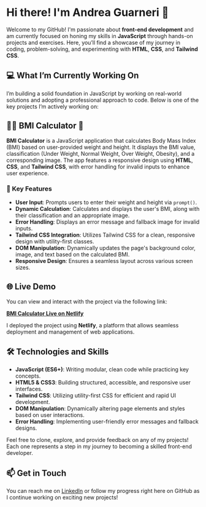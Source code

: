 # Hi there! I'm Andrea Guarneri 👋

Welcome to my GitHub! I'm passionate about **front-end development** and am currently focused on honing my skills in **JavaScript** through hands-on projects and exercises. Here, you’ll find a showcase of my journey in coding, problem-solving, and experimenting with **HTML**, **CSS**, and **Tailwind CSS**.

## 💻 What I’m Currently Working On

I’m building a solid foundation in JavaScript by working on real-world solutions and adopting a professional approach to code. Below is one of the key projects I’m actively working on:

## 🏋️‍♂️ BMI Calculator 💪

**BMI Calculator** is a JavaScript application that calculates Body Mass Index (BMI) based on user-provided weight and height. It displays the BMI value, classification (Under Weight, Normal Weight, Over Weight, Obesity), and a corresponding image. The app features a responsive design using **HTML**, **CSS**, and **Tailwind CSS**, with error handling for invalid inputs to enhance user experience.

### 🌟 Key Features

- **User Input**: Prompts users to enter their weight and height via `prompt()`.
- **Dynamic Calculation**: Calculates and displays the user's BMI, along with their classification and an appropriate image.
- **Error Handling**: Displays an error message and fallback image for invalid inputs.
- **Tailwind CSS Integration**: Utilizes Tailwind CSS for a clean, responsive design with utility-first classes.
- **DOM Manipulation**: Dynamically updates the page's background color, image, and text based on the calculated BMI.
- **Responsive Design**: Ensures a seamless layout across various screen sizes.

## 🌐 Live Demo

You can view and interact with the project via the following link:

**[BMI Calculator Live on Netlify](https://bmi-calculator-ag.netlify.app/)**

I deployed the project using **Netlify**, a platform that allows seamless deployment and management of web applications.

## 🛠️ Technologies and Skills

- **JavaScript (ES6+)**: Writing modular, clean code while practicing key concepts.
- **HTML5 & CSS3**: Building structured, accessible, and responsive user interfaces.
- **Tailwind CSS**: Utilizing utility-first CSS for efficient and rapid UI development.
- **DOM Manipulation**: Dynamically altering page elements and styles based on user interactions.
- **Error Handling**: Implementing user-friendly error messages and fallback designs.

Feel free to clone, explore, and provide feedback on any of my projects! Each one represents a step in my journey to becoming a skilled front-end developer.

## 📫 Get in Touch

You can reach me on [LinkedIn](https://www.linkedin.com/in/andreaguarneri) or follow my progress right here on GitHub as I continue working on exciting new projects!
